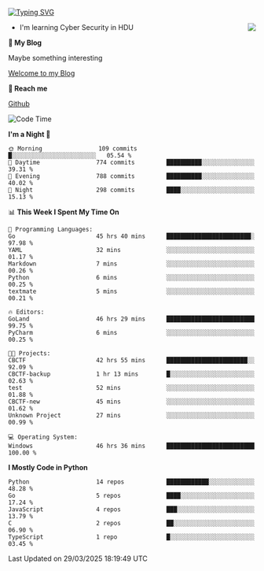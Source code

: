 [![Typing SVG](https://readme-typing-svg.herokuapp.com?font=Fira+Code&pause=1000&random=false&width=450&height=60&lines=Hello+%F0%9F%91%8B%F0%9F%8F%BB;I'm+JBNRZ)](https://git.io/typing-svg)

<a href="#">
  <img align="right" src="https://github-readme-stats.vercel.app/api?username=JBNRZ&show_icons=true&bg_color=15,f2f7fd,E0EAFC" />
</a>

- I'm learning Cyber Security in HDU

 **🌱 My Blog**

Maybe something interesting

[Welcome to my Blog](https://jbnrz.com.cn/)

 **💬 Reach me** 

[Github](https://github.com/JBNRZ)


<!--START_SECTION:waka-->
![Code Time](http://img.shields.io/badge/Code%20Time-1%2C087%20hrs%2034%20mins-blue)

**I'm a Night 🦉** 

```text
🌞 Morning                109 commits         █░░░░░░░░░░░░░░░░░░░░░░░░   05.54 % 
🌆 Daytime                774 commits         ██████████░░░░░░░░░░░░░░░   39.31 % 
🌃 Evening                788 commits         ██████████░░░░░░░░░░░░░░░   40.02 % 
🌙 Night                  298 commits         ████░░░░░░░░░░░░░░░░░░░░░   15.13 % 
```


📊 **This Week I Spent My Time On** 

```text
💬 Programming Languages: 
Go                       45 hrs 40 mins      ████████████████████████░   97.98 % 
YAML                     32 mins             ░░░░░░░░░░░░░░░░░░░░░░░░░   01.17 % 
Markdown                 7 mins              ░░░░░░░░░░░░░░░░░░░░░░░░░   00.26 % 
Python                   6 mins              ░░░░░░░░░░░░░░░░░░░░░░░░░   00.25 % 
textmate                 5 mins              ░░░░░░░░░░░░░░░░░░░░░░░░░   00.21 % 

🔥 Editors: 
GoLand                   46 hrs 29 mins      █████████████████████████   99.75 % 
PyCharm                  6 mins              ░░░░░░░░░░░░░░░░░░░░░░░░░   00.25 % 

🐱‍💻 Projects: 
CBCTF                    42 hrs 55 mins      ███████████████████████░░   92.09 % 
CBCTF-backup             1 hr 13 mins        █░░░░░░░░░░░░░░░░░░░░░░░░   02.63 % 
test                     52 mins             ░░░░░░░░░░░░░░░░░░░░░░░░░   01.88 % 
CBCTF-new                45 mins             ░░░░░░░░░░░░░░░░░░░░░░░░░   01.62 % 
Unknown Project          27 mins             ░░░░░░░░░░░░░░░░░░░░░░░░░   00.99 % 

💻 Operating System: 
Windows                  46 hrs 36 mins      █████████████████████████   100.00 % 
```

**I Mostly Code in Python** 

```text
Python                   14 repos            ████████████░░░░░░░░░░░░░   48.28 % 
Go                       5 repos             ████░░░░░░░░░░░░░░░░░░░░░   17.24 % 
JavaScript               4 repos             ███░░░░░░░░░░░░░░░░░░░░░░   13.79 % 
C                        2 repos             ██░░░░░░░░░░░░░░░░░░░░░░░   06.90 % 
TypeScript               1 repo              █░░░░░░░░░░░░░░░░░░░░░░░░   03.45 % 
```




 Last Updated on 29/03/2025 18:19:49 UTC
<!--END_SECTION:waka-->
